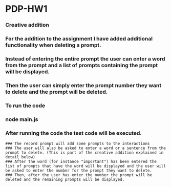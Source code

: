 # PDP-HW1

### Creative addition
  ### For the addition to the assignment I have added additional functionality when deleting a prompt.
  ### Instead of entering the entire prompt the user can enter a word from the prompt and a list of prompts containing the prompt will be displayed.
  ### Then the user can simply enter the prompt number they want to delete and the prompt will be deleted.

### To run the code 
  ### node main.js
  ### After running the code the test code will be executed.
    ### The record prompt will add some prompts to the interactions
    ### The user will also be asked to enter a word or a sentence from the prompt to delete. (This is part of the creative addition explained in detail below)
    ### After the word (for instance "important") has been entered the list of prompts that have the word will be displayed and the user will be asked to enter the number for the prompt they want to delete.
    ### Then, after the user has enter the number the prompt will be deleted and the remaining prompts will be displayed.
    
    
